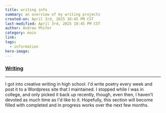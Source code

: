 ```yaml
---
title: writing info
summary: an overview of my writing projects
created-on: April 3rd, 2025 10:45 PM CST
last-modified: April 3rd, 2025 10:45 PM CST
author: Andrew Phifer
category: main
link: 
tags:
  - information
hero-image:
---
```


### [Writing](/pages/topic_directory?category=writing)

---

I got into creative writing in high school.  I'd write poetry every week and post it to a Wordpress site that I maintained.  I stopped while I was in college, and only picked it back up recently, though, even then, I haven't devoted as much time as I'd like to it.  Hopefully, this section will become filled with completed and in progress works over the next few months.   
